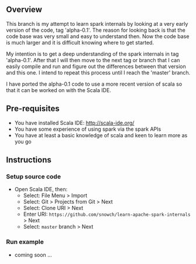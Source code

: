 ## Overview

This branch is my attempt to learn spark internals by looking at a very early version of the code, tag 'alpha-0.1'.  The reason for looking back is that the code base was very small and easy to understand then.  Now the code base is much larger and it is difficult knowing where to get started.

My intention is to get a deep understanding of the spark internals in tag 'alpha-0.1'.  After that I will then move to the next tag or branch that I can easily compile and run and figure out the differences between that version and this one.  I intend to repeat this process until I reach the 'master' branch.

I have ported the alpha-0.1 code to use a more recent version of scala so that it can be worked on with the Scala IDE.

## Pre-requisites

 - You have installed Scala IDE: http://scala-ide.org/
 - You have some experience of using spark via the spark APIs
 - You have at least a basic knowledge of scala and keen to learn more as you go

## Instructions

### Setup source code

 - Open Scala IDE, then:
   - Select: File Menu > Import
   - Select: Git > Projects from Git > Next
   - Select: Clone URI > Next
   - Enter URI: `https://github.com/snowch/learn-apache-spark-internals` > Next
   - Select: `master` branch > Next
   
### Run example

 - coming soon ...


